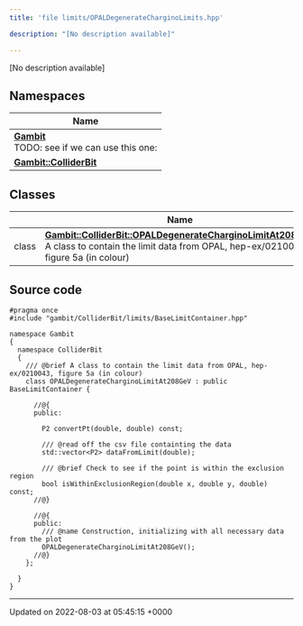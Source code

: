 ```yaml
---
title: 'file limits/OPALDegenerateCharginoLimits.hpp'

description: "[No description available]"

---
```







[No description available]

## Namespaces

| Name           |
| -------------- |
| **[Gambit](/documentation/code/darkbit/namespaces/namespacegambit/)** <br>TODO: see if we can use this one:  |
| **[Gambit::ColliderBit](/documentation/code/darkbit/namespaces/namespacegambit_1_1colliderbit/)**  |

## Classes

|                | Name           |
| -------------- | -------------- |
| class | **[Gambit::ColliderBit::OPALDegenerateCharginoLimitAt208GeV](/documentation/code/darkbit/classes/classgambit_1_1colliderbit_1_1opaldegeneratecharginolimitat208gev/)** <br>A class to contain the limit data from OPAL, hep-ex/0210043, figure 5a (in colour)  |




## Source code

```
#pragma once
#include "gambit/ColliderBit/limits/BaseLimitContainer.hpp"

namespace Gambit
{
  namespace ColliderBit 
  {
    /// @brief A class to contain the limit data from OPAL, hep-ex/0210043, figure 5a (in colour)
    class OPALDegenerateCharginoLimitAt208GeV : public BaseLimitContainer {

      //@{
      public:

        P2 convertPt(double, double) const;

        /// @read off the csv file containting the data
        std::vector<P2> dataFromLimit(double);

        /// @brief Check to see if the point is within the exclusion region
        bool isWithinExclusionRegion(double x, double y, double) const;
      //@}

      //@{
      public:
        /// @name Construction, initializing with all necessary data from the plot
        OPALDegenerateCharginoLimitAt208GeV();
      //@}
    };

  }
}
```


-------------------------------

Updated on 2022-08-03 at 05:45:15 +0000
